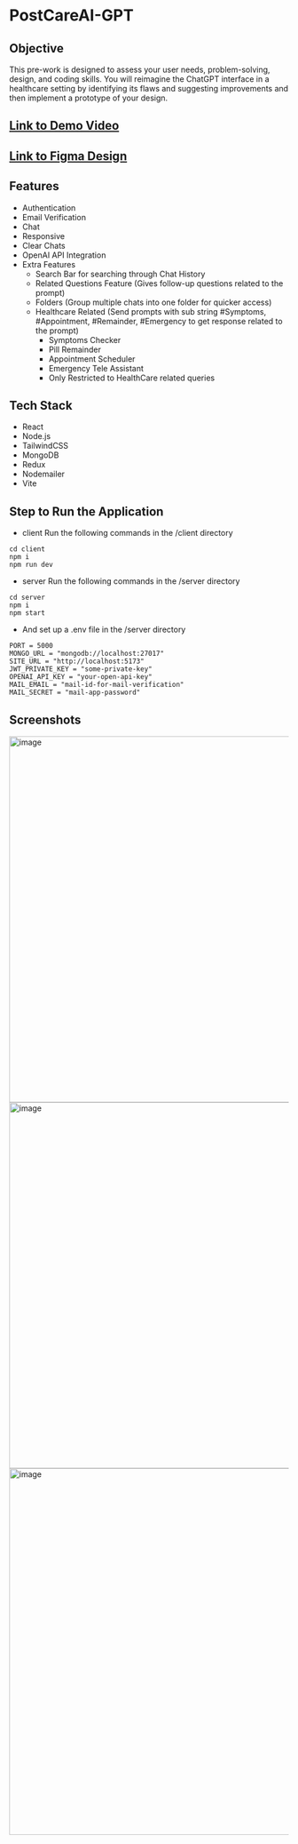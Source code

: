 # PostCareAI-GPT

## Objective
This pre-work is designed to assess your user needs, problem-solving, design, and coding
skills. You will reimagine the ChatGPT interface in a healthcare setting by identifying its
flaws and suggesting improvements and then implement a prototype of your design.

## [Link to Demo Video](https://drive.google.com/file/d/1yDAlUJm9CLMQKbuWsMi02N7M5k9KZCbH/view?usp=sharing)
## [Link to Figma Design](https://www.figma.com/file/peL1mq2qoTmmgWCJkbHxA2/PostCare.AI?type=design&node-id=0%3A1&mode=design&t=eou4FB3YoAMyhpLD-1)

## Features
- Authentication
- Email Verification
- Chat
- Responsive
- Clear Chats
- OpenAI API Integration
- Extra Features
    - Search Bar for searching through Chat History
    - Related  Questions Feature (Gives follow-up questions related to the prompt)
    - Folders (Group multiple chats into one folder for quicker access)
    - Healthcare Related (Send prompts with sub string #Symptoms, #Appointment, #Remainder, #Emergency to get response related to the prompt)
        - Symptoms Checker
        - Pill Remainder
        - Appointment Scheduler
        - Emergency Tele Assistant
        - Only Restricted to HealthCare related queries

## Tech Stack
- React
- Node.js
- TailwindCSS
- MongoDB
- Redux
- Nodemailer
- Vite

## Step to Run the Application
- client
Run the following commands in the /client directory
```
cd client
npm i
npm run dev
```
        
    
- server
Run the following commands in the /server directory
```
cd server
npm i
npm start
```
        
- And set up a .env file in the /server directory
```
PORT = 5000
MONGO_URL = "mongodb://localhost:27017"
SITE_URL = "http://localhost:5173"
JWT_PRIVATE_KEY = "some-private-key"
OPENAI_API_KEY = "your-open-api-key"
MAIL_EMAIL = "mail-id-for-mail-verification"
MAIL_SECRET = "mail-app-password"
```

## Screenshots
<img width="659" alt="image" src="https://github.com/rohitarrunachalam/PostCareAI-GPT/assets/93265718/649492c4-64db-40f2-8523-a91bfb3fc72f">
<img width="659" alt="image" src="https://github.com/rohitarrunachalam/PostCareAI-GPT/assets/93265718/c110319e-7319-407d-a2f7-caa49009086a">
<img width="660" alt="image" src="https://github.com/rohitarrunachalam/PostCareAI-GPT/assets/93265718/c139e7ca-417e-4f6e-b670-d498aca0b870">


        
